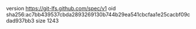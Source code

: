 version https://git-lfs.github.com/spec/v1
oid sha256:ac7bb439537cbda2893269130b744b29ea541cbcfaa1e25cacbf09cdad937bb3
size 1243

